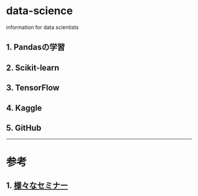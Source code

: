 # data-science
information for data scientists
## 1. Pandasの学習
## 2. Scikit-learn
## 3. TensorFlow
## 4. Kaggle
## 5. GitHub

---
# 参考
## 1. [様々なセミナー](様々なセミナー.md)
